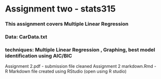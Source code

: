 # Assignment two - stats315

### This assignment covers Multiple Linear Regression

### Data: CarData.txt
### techniques: Multiple Linear Regression , Graphing, best model identification using AIC/BIC

Assignment 2.pdf - submission file cleaned
Assignment 2 markdown.Rmd - R Markdown file created using RStudio (open using R studio)
